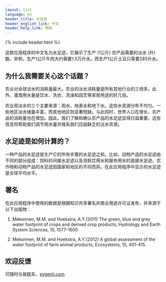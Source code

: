 ```yaml
---
layout: list
language: en
header_title: 水足迹
header_english_link: 中文
header_help_link: 帮助
---
```


{% include header.html %}


这款应用程序的中文名为水足迹，它展示了生产 (1公斤) 农产品需要的淡水 (升) 数。举例，生产1公斤牛肉大约需要1.5万升水。而生产1公斤土豆只需要285升水。


为什么我需要关心这个话题？
-----------

农业对全球淡水的消耗量最大。农业的淡水消耗量是所有其他行业的三倍多。此外，灌溉用水量是饮水、洗衣、洗澡和园艺等家居用途的好几倍。

农业用淡水的三个主要来源：雨水、地表水和地下水。这些水资源分布不均匀。一些地区淡水储量丰富，而其他地区则显著短缺。与此同时，世界人口在增长，农产品的消耗量也在增加。因此，我们了解和确认农产品的水足迹显得日益重要。这些信息将帮助我们调节用水量并维系我们日益缺乏的淡水资源。


水足迹是如何计算的？
-----------

一种产品的水足迹是生产它的所有步骤的水足迹之和。比如，动物产品的水足迹由不同的部分组成：饲料的间接水足迹以及消耗饮用水和服务用水的直接水足迹。农作物和动物产品的水足迹因国家和地区的不同而异。在此应用程序中显示的水足迹是全球平均水平。


署名
-----------

在此应用程序中使用的数据是根据知识共享署名非商业用途许可证发布，并来源于以下出版物：

1) Mekonnen, M.M. and Hoekstra, A.Y.(2011) The green, blue and grey water footprint of crops and derived crop products, Hydrology and Earth System Sciences, 15, 1577-1600.

2) Mekonnen, M.M. and Hoekstra, A.Y.(2012) A global assessment of the water footprint of farm animal products, Ecosystems, 15, 401-415.


欢迎反馈
-----------

可随时与我联系，[evgenii.com](http://evgenii.com).

